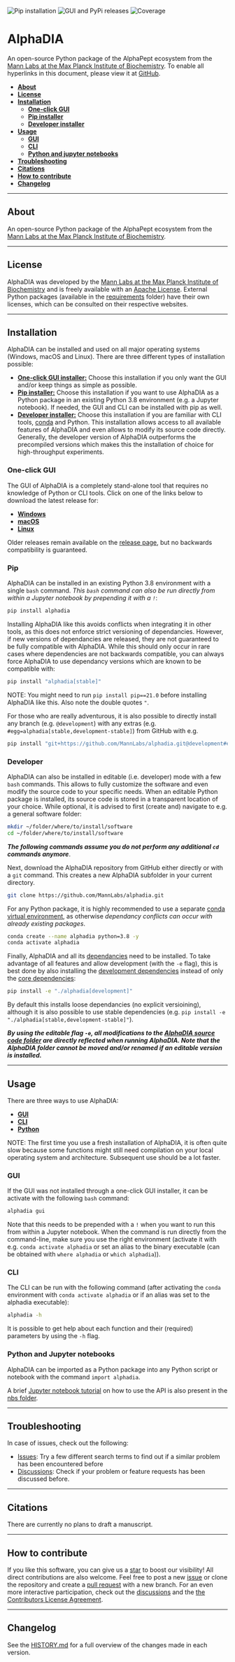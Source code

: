 ![Pip installation](https://github.com/MannLabs/alphadia/workflows/Default%20installation%20and%20tests/badge.svg)
![GUI and PyPi releases](https://github.com/MannLabs/alphadia/workflows/Publish%20on%20PyPi%20and%20release%20on%20GitHub/badge.svg)
![Coverage](https://github.com/MannLabs/alphadia/blob/dev_gw/coverage.svg)

# AlphaDIA
An open-source Python package of the AlphaPept ecosystem from the [Mann Labs at the Max Planck Institute of Biochemistry](https://www.biochem.mpg.de/mann). To enable all hyperlinks in this document, please view it at [GitHub](https://github.com/MannLabs/alphadia).

* [**About**](#about)
* [**License**](#license)
* [**Installation**](#installation)
  * [**One-click GUI**](#one-click-gui)
  * [**Pip installer**](#pip)
  * [**Developer installer**](#developer)
* [**Usage**](#usage)
  * [**GUI**](#gui)
  * [**CLI**](#cli)
  * [**Python and jupyter notebooks**](#python-and-jupyter-notebooks)
* [**Troubleshooting**](#troubleshooting)
* [**Citations**](#citations)
* [**How to contribute**](#how-to-contribute)
* [**Changelog**](#changelog)

---
## About

An open-source Python package of the AlphaPept ecosystem from the [Mann Labs at the Max Planck Institute of Biochemistry](https://www.biochem.mpg.de/mann).

---
## License

AlphaDIA was developed by the [Mann Labs at the Max Planck Institute of Biochemistry](https://www.biochem.mpg.de/mann) and is freely available with an [Apache License](LICENSE.txt). External Python packages (available in the [requirements](requirements) folder) have their own licenses, which can be consulted on their respective websites.

---
## Installation

AlphaDIA can be installed and used on all major operating systems (Windows, macOS and Linux).
There are three different types of installation possible:

* [**One-click GUI installer:**](#one-click-gui) Choose this installation if you only want the GUI and/or keep things as simple as possible.
* [**Pip installer:**](#pip) Choose this installation if you want to use AlphaDIA as a Python package in an existing Python 3.8 environment (e.g. a Jupyter notebook). If needed, the GUI and CLI can be installed with pip as well.
* [**Developer installer:**](#developer) Choose this installation if you are familiar with CLI tools, [conda](https://docs.conda.io/en/latest/) and Python. This installation allows access to all available features of AlphaDIA and even allows to modify its source code directly. Generally, the developer version of AlphaDIA outperforms the precompiled versions which makes this the installation of choice for high-throughput experiments.

### One-click GUI

The GUI of AlphaDIA is a completely stand-alone tool that requires no knowledge of Python or CLI tools. Click on one of the links below to download the latest release for:

* [**Windows**](https://github.com/MannLabs/alphadia/releases/latest/download/alphadia_gui_installer_windows.exe)
* [**macOS**](https://github.com/MannLabs/alphadia/releases/latest/download/alphadia_gui_installer_macos.pkg)
* [**Linux**](https://github.com/MannLabs/alphadia/releases/latest/download/alphadia_gui_installer_linux.deb)

Older releases remain available on the [release page](https://github.com/MannLabs/alphadia/releases), but no backwards compatibility is guaranteed.

### Pip

AlphaDIA can be installed in an existing Python 3.8 environment with a single `bash` command. *This `bash` command can also be run directly from within a Jupyter notebook by prepending it with a `!`*:

```bash
pip install alphadia
```

Installing AlphaDIA like this avoids conflicts when integrating it in other tools, as this does not enforce strict versioning of dependancies. However, if new versions of dependancies are released, they are not guaranteed to be fully compatible with AlphaDIA. While this should only occur in rare cases where dependencies are not backwards compatible, you can always force AlphaDIA to use dependancy versions which are known to be compatible with:

```bash
pip install "alphadia[stable]"
```

NOTE: You might need to run `pip install pip==21.0` before installing AlphaDIA like this. Also note the double quotes `"`.

For those who are really adventurous, it is also possible to directly install any branch (e.g. `@development`) with any extras (e.g. `#egg=alphadia[stable,development-stable]`) from GitHub with e.g.

```bash
pip install "git+https://github.com/MannLabs/alphadia.git@development#egg=alphadia[stable,development-stable]"
```

### Developer

AlphaDIA can also be installed in editable (i.e. developer) mode with a few `bash` commands. This allows to fully customize the software and even modify the source code to your specific needs. When an editable Python package is installed, its source code is stored in a transparent location of your choice. While optional, it is advised to first (create and) navigate to e.g. a general software folder:

```bash
mkdir ~/folder/where/to/install/software
cd ~/folder/where/to/install/software
```

***The following commands assume you do not perform any additional `cd` commands anymore***.

Next, download the AlphaDIA repository from GitHub either directly or with a `git` command. This creates a new AlphaDIA subfolder in your current directory.

```bash
git clone https://github.com/MannLabs/alphadia.git
```

For any Python package, it is highly recommended to use a separate [conda virtual environment](https://docs.conda.io/en/latest/), as otherwise *dependancy conflicts can occur with already existing packages*.

```bash
conda create --name alphadia python=3.8 -y
conda activate alphadia
```

Finally, AlphaDIA and all its [dependancies](requirements) need to be installed. To take advantage of all features and allow development (with the `-e` flag), this is best done by also installing the [development dependencies](requirements/requirements_development.txt) instead of only the [core dependencies](requirements/requirements.txt):

```bash
pip install -e "./alphadia[development]"
```

By default this installs loose dependancies (no explicit versioining), although it is also possible to use stable dependencies (e.g. `pip install -e "./alphadia[stable,development-stable]"`).

***By using the editable flag `-e`, all modifications to the [AlphaDIA source code folder](alphadia ) are directly reflected when running AlphaDIA. Note that the AlphaDIA folder cannot be moved and/or renamed if an editable version is installed.***

---
## Usage

There are three ways to use AlphaDIA:

* [**GUI**](#gui)
* [**CLI**](#cli)
* [**Python**](#python-and-jupyter-notebooks)

NOTE: The first time you use a fresh installation of AlphaDIA, it is often quite slow because some functions might still need compilation on your local operating system and architecture. Subsequent use should be a lot faster.

### GUI

If the GUI was not installed through a one-click GUI installer, it can be activate with the following `bash` command:

```bash
alphadia gui
```

Note that this needs to be prepended with a `!` when you want to run this from within a Jupyter notebook. When the command is run directly from the command-line, make sure you use the right environment (activate it with e.g. `conda activate alphadia` or set an alias to the binary executable (can be obtained with `where alphadia` or `which alphadia`)).

### CLI

The CLI can be run with the following command (after activating the `conda` environment with `conda activate alphadia` or if an alias was set to the alphadia executable):

```bash
alphadia -h
```

It is possible to get help about each function and their (required) parameters by using the `-h` flag.

### Python and Jupyter notebooks

AlphaDIA can be imported as a Python package into any Python script or notebook with the command `import alphadia`.

A brief [Jupyter notebook tutorial](nbs/tutorial.ipynb) on how to use the API is also present in the [nbs folder](nbs).

---
## Troubleshooting

In case of issues, check out the following:

* [Issues](https://github.com/MannLabs/alphadia/issues): Try a few different search terms to find out if a similar problem has been encountered before
* [Discussions](https://github.com/MannLabs/alphadia/discussions): Check if your problem or feature requests has been discussed before.

---
## Citations

There are currently no plans to draft a manuscript.

---
## How to contribute

If you like this software, you can give us a [star](https://github.com/MannLabs/alphadia/stargazers) to boost our visibility! All direct contributions are also welcome. Feel free to post a new [issue](https://github.com/MannLabs/alphadia/issues) or clone the repository and create a [pull request](https://github.com/MannLabs/alphadia/pulls) with a new branch. For an even more interactive participation, check out the [discussions](https://github.com/MannLabs/alphadia/discussions) and the [the Contributors License Agreement](misc/CLA.md).

---
## Changelog

See the [HISTORY.md](HISTORY.md) for a full overview of the changes made in each version.
